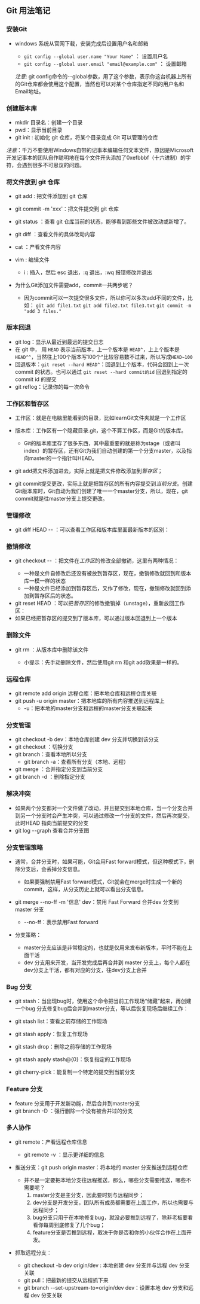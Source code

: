 ## Git 用法笔记
### 安装Git
+ windows 系统从官网下载，安装完成后设置用户名和邮箱
  - `git config --global user.name "Your Name"` ： 设置用户名
  - `git config --global user.email "email@example.com"` ： 设置邮箱

  *注意*: git config命令的--global参数，用了这个参数，表示你这台机器上所有的Git仓库都会使用这个配置，当然也可以对某个仓库指定不同的用户名和Email地址。


### 创建版本库
+ mkdir 目录名：创建一个目录
+ pwd：显示当前目录
+ git init : 初始化 git 仓库，将某个目录变成 Git 可以管理的仓库

*注意*：千万不要使用Windows自带的记事本编辑任何文本文件，原因是Microsoft开发记事本的团队自作聪明地在每个文件开头添加了0xefbbbf（十六进制）的字符，会遇到很多不可思议的问题。

### 将文件放到 git 仓库
+ git add <file> : 把文件添加到 git 仓库
+ git commit -m 'xxx'：把文件提交到 git 仓库
+ git status ：查看 git 仓库当前的状态，能够看到那些文件被改动或新增了。
+ git diff <file>：查看文件的具体改动内容
+ cat <file>：产看文件内容
+ vim <file>: 编辑文件
  - i : 插入，然后 esc 退出，:q 退出，:wq 报错修改并退出

+ 为什么Git添加文件需要add，commit一共两步呢？
  - 因为commit可以一次提交很多文件，所以你可以多次add不同的文件，比如：
  `git add file1.txt`
  `git add file2.txt file3.txt`
  `git commit -m "add 3 files."`


### 版本回退
+ git log：显示从最近到最远的提交日志
+ 在 git 中， 用 `HEAD` 表示当前版本，上一个版本是 `HEAD^`，上上个版本是 `HEAD^^`，当然往上100个版本写100个^比较容易数不过来，所以写成`HEAD~100`
+ 回退版本：`git reset --hard HEAD^`：回退到上个版本，代码会回到上一次 commit 的状态。也可以通过 `git reset --hard commit的id` 回退到指定的 commit id 的提交
+ git reflog：记录你的每一次命令


### 工作区和暂存区
+ 工作区：就是在电脑里能看到的目录，比如learnGit文件夹就是一个工作区

+ 版本库：工作区有一个隐藏目录.git，这个不算工作区，而是Git的版本库。
  - Git的版本库里存了很多东西，其中最重要的就是称为stage（或者叫index）的暂存区，还有Git为我们自动创建的第一个分支master，以及指向master的一个指针叫HEAD。

+ git add把文件添加进去，实际上就是把文件修改添加到*暂存区*；
+ git commit提交更改，实际上就是把暂存区的所有内容提交到*当前分支*。创建Git版本库时，Git自动为我们创建了唯一一个master分支，所以，现在，git commit就是往master分支上提交更改。


### 管理修改
+ git diff HEAD -- <file>：可以查看工作区和版本库里面最新版本的区别：


### 撤销修改
+ git checkout -- <file>：把文件在*工作区*的修改全部撤销，这里有两种情况：
  - 一种是文件自修改后还没有被放到暂存区，现在，撤销修改就回到和版本库一模一样的状态
  - 一种是文件已经添加到暂存区后，又作了修改，现在，撤销修改就回到添加到暂存区后的状态。
+ git reset HEAD <file> ：可以把*暂存区*的修改撤销掉（unstage），重新放回工作区：
+ 如果已经把暂存区的提交到了版本库，可以通过版本回退到上一个版本


### 删除文件
+ git rm <file>：从版本库中删除该文件
  - 小提示：先手动删除文件，然后使用git rm <file>和git add<file>效果是一样的。


### 远程仓库
+ git remote add origin 远程仓库：把本地仓库和远程仓库关联
+ git push -u origin master：把本地库的所有内容推送到远程库上
  - -u：把本地的master分支和远程的master分支关联起来


### 分支管理
+ git checkout -b dev：本地仓库创建 dev 分支并切换到该分支
+ git checkout <branchName>：切换分支
+ git branch：查看本地所以分支
  - git branch -a：查看所有分支（本地、远程）
+ git merge <branchName>：合并指定分支到当前分支
+ git branch -d <branchName>：删除指定分支


### 解决冲突
+ 如果两个分支都对一个文件做了改动，并且提交到本地仓库，当一个分支合并到另一个分支时会产生冲突，可以通过修改一个分支的文件，然后再次提交，此时HEAD 指向当前提交的分支
+ git log --graph 查看合并分支图


### 分支管理策略
+ 通常，合并分支时，如果可能，Git会用Fast forward模式，但这种模式下，删除分支后，会丢掉分支信息。
  - 如果要强制禁用Fast forward模式，Git就会在merge时生成一个新的commit，这样，从分支历史上就可以看出分支信息。
+ git merge --no-ff -m '信息' dev：禁用 Fast Forward 合并dev 分支到 master 分支
  - --no-ff：表示禁用Fast forward

+ 分支策略：
  - master分支应该是非常稳定的，也就是仅用来发布新版本，平时不能在上面干活
  - dev 分支用来开发，当开发完成后再合并到 master 分支上，每个人都在dev分支上干活，都有对应的分支，往dev分支上合并

### Bug 分支
+ git stash：当出现bug时，使用这个命令把当前工作现场“储藏”起来，再创建一个bug 分支修复bug后合并到master分支，等以后恢复现场后继续工作：
+ git stash list：查看之前存储的工作现场
+ git stash apply：恢复工作现场
+ git stash drop：删除之前存储的工作现场
+ git stash apply stash@{0}：恢复指定的工作现场

+ git cherry-pick：能复制一个特定的提交到当前分支


### Feature 分支
+ feature 分支用于开发新功能，然后合并到master分支
+ git branch -D <name>：强行删除一个没有被合并过的分支


### 多人协作
+ git remote：产看远程仓库信息
  - git remote -v ：显示更详细的信息

+ 推送分支：git push origin master：将本地的 master 分支推送到远程仓库
  - 并不是一定要把本地分支往远程推送，那么，哪些分支需要推送，哪些不需要呢？
    1. master分支是主分支，因此要时刻与远程同步；
    2. dev分支是开发分支，团队所有成员都需要在上面工作，所以也需要与远程同步；
    3. bug分支只用于在本地修复bug，就没必要推到远程了，除非老板要看看你每周到底修复了几个bug；
    4. feature分支是否推到远程，取决于你是否和你的小伙伴合作在上面开发。
  
+ 抓取远程分支：
  - git checkout -b dev origin/dev : 本地创建 dev 分支并与远程 dev 分支关联
  - git pull：把最新的提交从远程抓下来
  - git branch --set-upstream-to=origin/dev dev：设置本地 dev 分支和远程 dev 分支关联